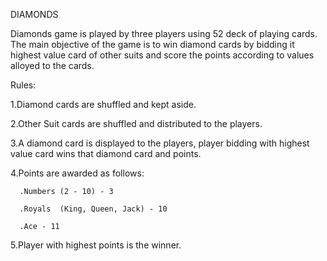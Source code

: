 DIAMONDS


Diamonds game is played by three players using 52 deck of playing cards. The main objective of the game is to win diamond cards by bidding it highest value card of other suits and score the points according to values alloyed to the cards.


Rules:


1.Diamond cards are shuffled and kept aside.

2.Other Suit cards are shuffled and distributed to the players.

3.A diamond card is displayed to the players, player bidding with highest value card wins that diamond card and points.

4.Points are awarded as follows:

      .Numbers (2 - 10) - 3
  
      .Royals  (King, Queen, Jack) - 10
  
      .Ace - 11

5.Player with highest points is the winner.
